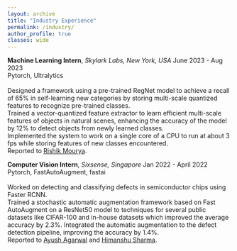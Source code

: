 ```yaml
---
layout: archive
title: "Industry Experience"
permalink: /industry/
author_profile: true
classes: wide
---
```


**Machine Learning Intern**, *Skylark Labs, New York, USA* <span class="pull-right">June 2023 - Aug 2023</span>  
<span class="small-grey"><i class="fas fa-tools" aria-hidden="true"></i> Pytorch, Ultralytics</span>  
<br><i class="fas fa-plus small-grey"></i>Designed a framework using a pre-trained RegNet model to achieve a recall of 65\% in self-learning new categories by storing multi-scale quantized features to recognize pre-trained classes.
<br><i class="fas fa-plus small-grey"></i>Trained a vector-quantized feature extractor to learn efficient multi-scale features of objects in natural scenes, enhancing the accuracy of the model by 12% to detect objects from
        newly learned classes.
<br><i class="fas fa-plus small-grey"></i>Implemented the system to work on a single core of a CPU to run at about 3 fps while storing features of new classes encountered.
<br><i class="fas fa-plus small-grey"></i>Reported to [Rishik Mourya](https://www.linkedin.com/in/brain-bust/).



**Computer Vision Intern**, *Sixsense, Singapore* <span class="pull-right">Jan 2022 - April 2022</span>  
<span class="small-grey"><i class="fas fa-tools" aria-hidden="true"></i> Pytorch, FastAutoAugment, fastai</span>  
<br><i class="fas fa-plus small-grey"></i>Worked on detecting and classifying defects in semiconductor chips using Faster RCNN.
<br><i class="fas fa-plus small-grey"></i>Trained a stochastic automatic augmentation framework based on Fast AutoAugment on a ResNet50 model to techniques for several public datasets like CIFAR-100 and in-house datasets which improved the average accuracy by 2.3%. Integrated the automatic augmentation  to the defect detection pipeline, improving the accuracy by 1.4%.
<br><i class="fas fa-plus small-grey"></i> Reported to [Ayush Agarwal](https://www.linkedin.com/in/ayush-agarwal-mnnit/) and [Himanshu Sharma](https://www.linkedin.com/in/himanshu-sharma-050a4b29/).